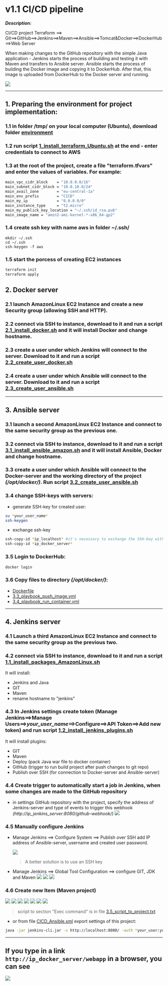 # v1.1 CI/CD pipeline

**_Description:_**

CI/CD project Terraform ==> Git==>GitHub==>Jenkins==>Maven==>Ansible==>Tomcat&Docker==>DockerHub==>Web Server

When making changes to the GitHub repository with the simple Java application - Jenkins starts the process of building and testing it with Maven and transfers to Ansible server. Ansible starts the process of building the Docker image and copying it to DockerHub. After that, this image is uploaded from DockerHub to the Docker server and running.

![](images/CI-CD-terraform.jpg)

---

## 1. Preparing the environment for project implementation:

### 1.1 in folder /tmp/ on your local computer (Ubuntu), download folder [environment](environment)

### 1.2 run script [1_install_terraform_Ubuntu.sh](4_Terraform/1_install_terraform_Ubuntu.sh) at the end - enter credentials to connect to AWS

<!-- надо установить ансибл

sudo apt update
sudo apt install software-properties-common  -y
sudo add-apt-repository --yes --update ppa:ansible/ansible
sudo apt install ansible  -y
ansible --version -->

<!-- надо установить Jenkins
sudo apt update
sudo apt install -y curl
sudo apt install -y openjdk-11-jre
curl -fsSL https://pkg.jenkins.io/debian-stable/jenkins.io.key | sudo tee /usr/share/keyrings/jenkins-keyring.asc > /dev/null
echo deb [signed-by=/usr/share/keyrings/jenkins-keyring.asc] https://pkg.jenkins.io/debian-stable binary/ | sudo tee /etc/apt/sources.list.d/jenkins.list > /dev/null
sudo apt-get -y update
sudo apt-get -y install jenkins
sudo systemctl enable jenkins # Enable the Jenkins service to start at boot
sudo systemctl start jenkins # Start Jenkins as a service
sudo cat /var/lib/jenkins/secrets/initialAdminPassword -->

<!-- install git
sudo apt install git -y -->

<!-- in Jenkins:
1) Install plugins Terraform, Pipeline, Git, GitHub, Ansible, AnsiColor, CloudBees AWS Credentials
2) Jenkins ==> Manage Jenkins ==> Global Tool Configuration add information where it installed:
 - Terraform. Find where it installed (/usr/bin/):
```
whereis terraform
```
- Ansible. Find where it installed (/usr/bin/)
```
which ansible
```
3) Create Jenkins job - pipeline -->

### 1.3 at the root of the project, create a file "terraform.tfvars" and enter the values of variables. For example:

```bash
main_vpc_cidr_block    = "10.0.0.0/16"
main_subnet_cidr_block = "10.0.10.0/24"
main_avail_zone        = "eu-central-1a"
main_env_prefix        = "CICD"
main_my_ip             = "0.0.0.0/0"
main_instance_type     = "t2.micro"
main_my_publick_key_location = "~/.ssh/id_rsa.pub"
main_image_name = "amzn2-ami-kernel-*-x86_64-gp2"
```

### 1.4 create ssh key with name aws in folder ~/.ssh/

```
mkdir ~/.ssh
cd ~/.ssh
ssh-keygen -f aws
```

### 1.5 start the porcess of creating EC2 instances

```bash
terraform init
terraform apply
```

## 2. Docker server

### 2.1 launch AmazonLinux EC2 Instance and create a new Security group (allowing SSH and HTTP).

### 2.2 connect via SSH to instance, download to it and run a script [2.1_install_docker.sh](2_Docker/2.1_install_docker.sh) and it will install Docker and change hostname.

### 2.3 create a user under which Jenkins will connect to the server. Download to it and run a script [2.2_create_user_docker.sh](2_Docker/2.2_create_user_docker.sh)

### 2.4 create a user under which Ansible will connect to the server. Download to it and run a script [2.3_create_user_ansible.sh](2_Docker/2.3_create_user_ansible.sh)

---

## 3. Ansible server

### 3.1 launch a second AmazonLinux EC2 Instance and connect to the same security group as the previous one.

### 3.2 connect via SSH to instance, download to it and run a script [3.1_install_ansible_amazon.sh](3_Ansible/3.1_install_ansible_amazon.sh) and it will install Ansible, Docker and change hostname.

### 3.3 create a user under which Ansible will connect to the Docker-server and the working directory of the project _(/opt/docker/)_. Run script [3.2_create_user_ansible.sh](3_Ansible/3.2_create_user_ansible.sh)

### 3.4 change SSH-keys with servers:

- generate SSH-key for created user:

```bash
su *your_user_name*
ssh-keygen
```

- exchange ssh-key

```bash
ssh-copy-id *ip_localhost* #it's necessary to exchange the SSH-key with the local server on behalf of the created user
ssh-copy-id *ip_docker_server*
```

### 3.5 Login to DockerHub:

```bash
docker login
```

### 3.6 Copy files to directory _(/opt/docker/)_:

- [Dockerfile](3_Ansible/Dockerfile)
- [3.3_playbook_push_image.yml](3_Ansible/3.3_playbook_push_image.yml)
- [3.4_playbook_run_container.yml](3_Ansible/3.4_playbook_run_container.yml)

---

## 4. Jenkins server

### 4.1 Launch a third AmazonLinux EC2 Instance and connect to the same security group as the previous two.

### 4.2 connect via SSH to instance, download to it and run a script [1.1_install_packages_AmazonLinux.sh](1_Jenkins\1.1_install_packages_AmazonLinux.sh)

It will install:

- Jenkins and Java
- GIT
- Maven
- rename hostname to "jenkins"

### 4.3 In Jenkins settings create token (Manage Jenkins==>Manage Users==>_your_user_name_==>Configure==>API Token==>Add new token) and run script [1.2_install_jenkins_plugins.sh](1_Jenkins/1.2_install_jenkins_plugins.sh)

It will install plugins:

- GIT
- Maven
- Deploy (pack Java war file to docker container)
- GitHub (trigger to run build project after push changes to git repo)
- Publish over SSH (for connection to Docker-server and Ansible-server)

### 4.4 Create trigger to automatically start a job in Jenkins, when some changes are made to the GitHub repository

- in settings GitHub repository with the project, specify the address of Jenkins-server and type of events to trigger this webhook _(http://ip_jenkins_server:8080/github-webhook/)_
  ![](images\webhook_git.jpg)

### 4.5 Manually configure Jenkins

- Manage Jenkins ==> Configure System ==> Publish over SSH add IP address of Ansible-server, username and created user password.

  ![](images/ansible_ssh.jpg)

  > A better solution is to use an SSH key

- Manage Jenkins ==> Global Tool Configuration ==> configure GIT, JDK and Maven
  ![](images/glob_conf_1.jpg)
  ![](images/glob_conf_2.jpg)
  ![](images/glob_conf_3.jpg)

### 4.6 Create new Item (Maven project)

![](images/project_1.jpg)
![](images/project_2.jpg)
![](images/project_3.jpg)
![](images/project_4.jpg)
![](images/project_5.jpg)
![](images/project_6.jpg)
![](images/project_7.jpg)

> script to section "Exec command" is in file [3.5_script_to_project.txt](3_Ansible\3.5_script_to_project.txt)

- or from file [CICD_Ansible.xml](1_Jenkins/CICD_Ansible.xml) export settings of this project:

```bash
java -jar jenkins-cli.jar -s http://localhost:8080/ -auth *your_user:your_token* -webSocket create-job Ansible_CI_CD < CICD_Ansible.xml)
```

---

## If you type in a link `http://ip_docker_server/webapp` in a browser, you can see

![](images/registration_form.jpg)
